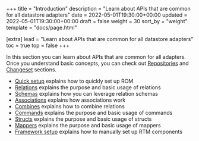 +++
title = "Introduction"
description = "Learn about APIs that are common for all datastore adapters"
date = 2022-05-01T19:30:00+00:00
updated = 2022-05-01T19:30:00+00:00
draft = false
weight = 30
sort_by = "weight"
template = "docs/page.html"

[extra]
lead = "Learn about APIs that are common for all datastore adapters"
toc = true
top = false
+++

In this section you can learn about APIs that are common for all adapters. Once you understand basic concepts, you can check out [Repositories](/learn/repository/%{version}) and [Changeset](/learn/changeset/%{version}) sections.

- [Quick setup](/learn/core/%{version}/quick-setup) explains how to quickly set up ROM
- [Relations](/learn/core/%{version}/relations) explains the purpose and basic usage of relations
- [Schemas](/learn/core/%{version}/schemas) explains how you can leverage relation schemas
- [Associations](/learn/core/%{version}/associations) explains how associations work
- [Combines](/learn/core/%{version}/combines) explains how to combine relations
- [Commands](/learn/core/%{version}/commands) explains the purpose and basic usage of commands
- [Structs](/learn/core/%{version}/structs) explains the purpose and basic usage of structs
- [Mappers](/learn/core/%{version}/mappers) explains the purpose and basic usage of mappers
- [Framework setup](/learn/core/%{version}/framework-setup) explains how to manually set up RTM components
